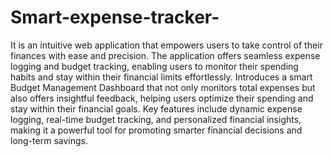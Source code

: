 # Smart-expense-tracker-
It is an intuitive web application that empowers users to take control of their finances with ease and precision. The application offers seamless expense logging and budget tracking, enabling users to monitor their spending habits and stay within their financial limits effortlessly. Introduces a smart Budget Management Dashboard that not only monitors total expenses but also offers insightful feedback, helping users optimize their spending and stay within their financial goals. Key features include dynamic expense logging, real-time budget tracking, and personalized financial insights, making it a powerful tool for promoting smarter financial decisions and long-term savings.
